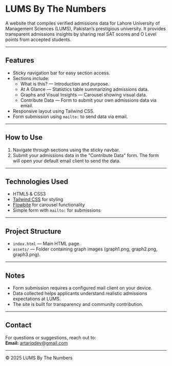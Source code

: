 # LUMS By The Numbers

A website that compiles verified admissions data for Lahore University of Management Sciences (LUMS), Pakistan’s prestigious university. It provides transparent admissions insights by sharing real SAT scores and O Level points from accepted students.

---

## Features

- Sticky navigation bar for easy section access.
- Sections include:
  - What is this? — Introduction and purpose.
  - At A Glance — Statistics table summarizing admissions data.
  - Graphs and Visual Insights — Carousel showing visual data.
  - Contribute Data — Form to submit your own admissions data via email.
- Responsive layout using Tailwind CSS.
- Form submission using `mailto:` to send data via email.

---

## How to Use

1. Navigate through sections using the sticky navbar.
2. Submit your admissions data in the "Contribute Data" form. The form will open your default email client to send the data.

---

## Technologies Used

- HTML5 & CSS3
- [Tailwind CSS](https://tailwindcss.com/) for styling
- [Flowbite](https://flowbite.com/) for carousel functionality
- Simple form with `mailto:` for submissions

---

## Project Structure

- `index.html` — Main HTML page.
- `assets/` — Folder containing graph images (graph1.png, graph2.png, graph3.png).

---

## Notes

- Form submission requires a configured mail client on your device.
- Data collected helps applicants understand realistic admissions expectations at LUMS.
- The site is built for transparency and community contribution.

---

## Contact

For questions or suggestions, reach out to:  
**Email:** artariqdev@gmail.com

---

© 2025 LUMS By The Numbers
